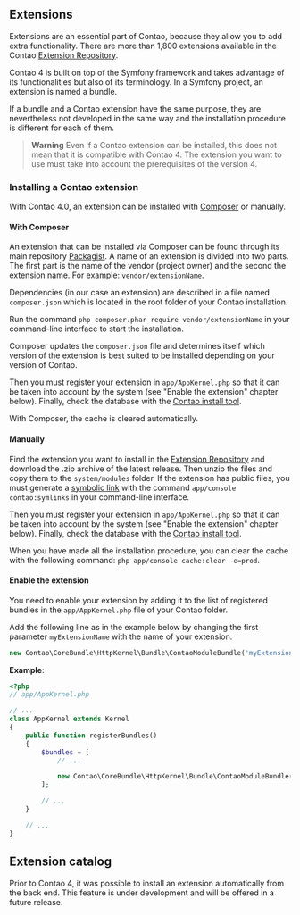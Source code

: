 ## Extensions

Extensions are an essential part of Contao, because they allow you to add extra
functionality. There are more than 1,800 extensions available in the Contao
[Extension Repository][1].

Contao 4 is built on top of the Symfony framework and takes advantage of its
functionalities but also of its terminology. In a Symfony project, an extension
is named a bundle.

If a bundle and a Contao extension have the same purpose, they are nevertheless
not developed in the same way and the installation procedure is different for
each of them.

> **Warning** Even if a Contao extension can be installed, this does not mean
that it is compatible with Contao 4. The extension you want to use must take
into account the prerequisites of the version 4.


### Installing a Contao extension

With Contao 4.0, an extension can be installed with [Composer][2] or manually.


#### With Composer

An extension that can be installed via Composer can be found through its main
repository [Packagist][3]. A name of an extension is divided into two parts.
The first part is the name of the vendor (project owner) and the second the
extension name. For example: `vendor/extensionName`.

Dependencies (in our case an extension) are described in a file named
`composer.json` which is located in the root folder of your Contao installation.

Run the command `php composer.phar require vendor/extensionName` in your
command-line interface to start the installation.

Composer updates the `composer.json` file and determines itself which version
of the extension is best suited to be installed depending on your version of
Contao.

Then you must register your extension in `app/AppKernel.php` so that it can be
taken into account by the system (see "Enable the extension" chapter below).
Finally, check the database with the [Contao install tool][5].

With Composer, the cache is cleared automatically.


#### Manually

Find the extension you want to install in the [Extension Repository][1] and
download the .zip archive of the latest release. Then unzip the files and copy
them to the `system/modules` folder. If the extension has public files, you must
generate a [symbolic link][4] with the command `app/console contao:symlinks` in
your command-line interface.

Then you must register your extension in `app/AppKernel.php` so that it can be
taken into account by the system (see "Enable the extension" chapter below).
Finally, check the database with the [Contao install tool][5].

When you have made all the installation procedure, you can clear the cache with
the following command: `php app/console cache:clear -e=prod`.


#### Enable the extension

You need to enable your extension by adding it to the list of registered
bundles in the `app/AppKernel.php` file of your Contao folder.

Add the following line as in the example below by changing the first parameter
`myExtensionName` with the name of your extension.

```php
new Contao\CoreBundle\HttpKernel\Bundle\ContaoModuleBundle('myExtensionName', $this->getRootDir()),
```

**Example**:

```php
<?php
// app/AppKernel.php

// ...
class AppKernel extends Kernel
{
    public function registerBundles()
    {
        $bundles = [
            // ...

            new Contao\CoreBundle\HttpKernel\Bundle\ContaoModuleBundle('myExtensionName', $this->getRootDir()),
        ];

        // ...
    }

    // ...
}
```


## Extension catalog

Prior to Contao 4, it was possible to install an extension automatically from
the back end. This feature is under development and will be offered in a future
release.


[1]: https://contao.org/en/extension-list.html
[2]: https://getcomposer.org/doc/00-intro.md#introduction
[3]: https://packagist.org
[4]: ../01-installation/installing-contao.md#symbolic-link
[5]: ../01-installation/installing-contao.md#the-contao-install-tool
